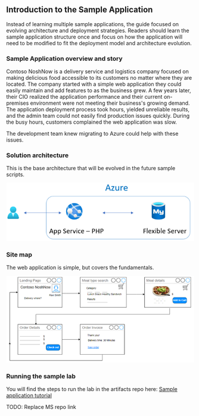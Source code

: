 ## Introduction to the Sample Application

Instead of learning multiple sample applications, the guide focused on evolving architecture and deployment strategies. Readers should learn the sample application structure once and focus on how the application will need to be modified to fit the deployment model and architecture evolution.

### Sample Application overview and story

Contoso NoshNow is a delivery service and logistics company focused on making delicious food accessible to its customers no matter where they are located. The company started with a simple web application they could easily maintain and add features to as the business grew. A few years later, their CIO realized the application performance and their current on-premises environment were not meeting their business's growing demand. The application deployment process took hours, yielded unreliable results, and the admin team could not easily find production issues quickly. During the busy hours, customers complained the web application was slow.

The development team knew migrating to Azure could help with these issues.

### Solution architecture

This is the base architecture that will be evolved in the future sample scripts.

![](media/sample-app-level-1-architecture.png)

### Site map

The web application is simple, but covers the fundamentals.

![](media/sample-app-site-map.png)

### Running the sample lab

You will find the steps to run the lab in the artifacts repo here: [Sample application tutorial](./../artifacts/00-Sample-App/README.md)

TODO: Replace MS repo link
